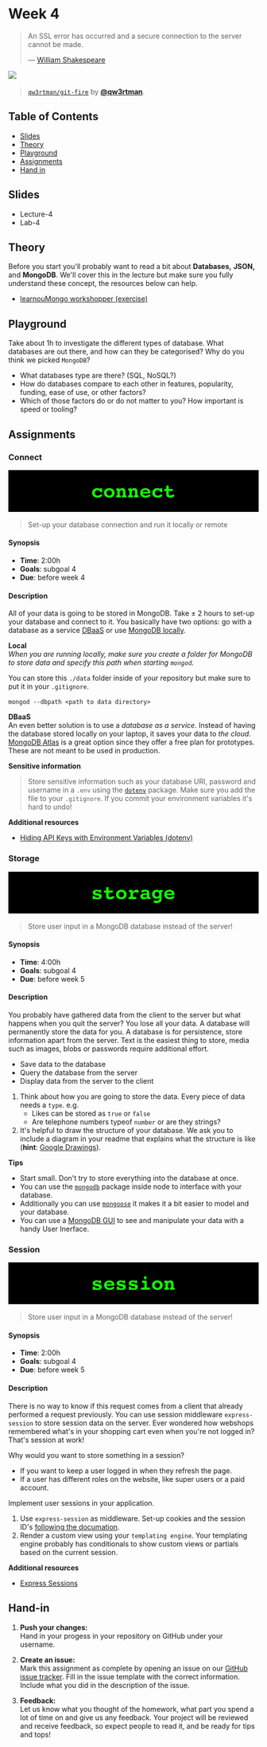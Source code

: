 # Week 4

> An SSL error has occurred and a secure connection to the server
> cannot be made.
>
> — [William Shakespeare][quote-author]


[![][inspiration-cover]][inspiration-link]

> [`qw3rtman/git-fire`][inspiration-link] by
> [**@qw3rtman**][inspiration-author].

## Table of Contents

*  [Slides](#slides)
*  [Theory](#theory)
*  [Playground](#playground)
*  [Assignments](#assignments)
*  [Hand in](#hand-in)

## Slides
* Lecture-4
* Lab-4

## Theory

Before you start you'll probably want to read a bit about **Databases,** **JSON,** and **MongoDB**. We'll cover this in the lecture but make sure you fully understand these concept, the resources below can help.

*  [learnouMongo workshopper (exercise)](https://github.com/evanlucas/learnyoumongo)

## Playground
Take about 1h to investigate the different types of database. What databases are out there, and how can they be categorised? Why do you think we picked `MongoDB`?

* What databases type are there? (SQL, NoSQL?)
* How do databases compare to each other in features, popularity, funding, ease of use, or other factors?
* Which of those factors do or do not matter to you? How important is speed or tooling?


## Assignments

### Connect

![Connect banner](/assets/banners/connect.jpg)
> Set-up your database connection and run it locally or remote

#### Synopsis

*  **Time**: 2:00h
*  **Goals**: subgoal 4
*  **Due**: before week 4

#### Description
All of your data is going to be stored in MongoDB. Take ± 2 hours to set-up your database and connect to it. You basically have two options: go with a database as a service [DBaaS](https://www.mongodb.com/cloud/atlas) or use [MongoDB locally](https://docs.mongodb.com/manual/tutorial/install-mongodb-on-os-x/).

**Local**  
_When you are running locally, make sure you create a folder for MongoDB to store data and specify this path when starting `mongod`._

You can store this `./data` folder inside of your repository but make sure to put it in your `.gitignore`.

```
mongod --dbpath <path to data directory>
```

**DBaaS**  
An even better solution is to use a _database as a service_. Instead of having the database stored locally on your laptop, it saves your data to _the cloud_. [MongoDB Atlas](https://www.mongodb.com/cloud/atlas) is a great option since they offer a free plan for prototypes. These are not meant to be used in production.

**Sensitive information**  
> Store sensitive information such as your database URI, password and username in a `.env` using the [`dotenv`](https://www.npmjs.com/package/dotenv) package. Make sure you add the file to your `.gitignore`. If you commit your environment variables it's hard to undo!

**Additional resources**
* [Hiding API Keys with Environment Variables (dotenv)](env)

### Storage

![Storage banner](/assets/banners/storage.jpg)
> Store user input in a MongoDB database instead of the server!

#### Synopsis

*  **Time**: 4:00h
*  **Goals**: subgoal 4
*  **Due**: before week 5

#### Description
You probably have gathered data from the client to the server but what happens when you quit the server? You lose all your data. A database will permanently store the data for you. A database is for persistence, store information apart from the server. Text is the easiest thing to store, media such as images, blobs or passwords require additional effort.

- Save data to the database
- Query the database from the server
- Display data from the server to the client

1. Think about how you are going to store the data. Every piece of data needs a `type`. e.g.
   * Likes can be stored as `true` or `false`
   * Are telephone numbers typeof `number` or are they strings?
2. It's helpful to draw the structure of your database. We ask you to include a diagram in your readme that explains what the structure is like (**hint**: [Google Drawings][drawings]).


**Tips**  
* Start small. Don't try to store everything into the database at once.
* You can use the [`mongodb`](https://www.npmjs.com/package/mongodb) package inside node to interface with your database.
* Additionally you can use [`mongoose`](https://www.npmjs.com/package/mongoose) it makes it a bit easier to model and your database.
* You can use a [MongoDB GUI](https://www.mongodb.com/products/compass) to see and manipulate your data with a handy User Inerface.


### Session
![Session banner](/assets/banners/session.jpg)
> Store user input in a MongoDB database instead of the server!

#### Synopsis
*  **Time**: 2:00h
*  **Goals**: subgoal 4
*  **Due**: before week 5

#### Description
There is no way to know if this request comes from a client that already performed a request previously. You can use session middleware `express-session` to store session data on the server. Ever wondered how webshops remembered what's in your shopping cart even when you're not logged in? That's session at work!

Why would you want to store something in a session? 

* If you want to keep a user logged in when they refresh the page.
* If a user has different roles on the website, like super users or a paid account.

Implement user sessions in your application.

1. Use `express-session` as middleware. Set-up cookies and the session ID's [following the documation][session].
2. Render a custom view using your `templating engine`. Your templating engine probably has conditionals to show custom views or partials based on the current session.

**Additional resources**  
* [Express Sessions](https://flaviocopes.com/express-sessions/)

## Hand-in

1. **Push your changes:**  
Hand in your progess in your repository on GitHub under your username.

1. **Create an issue:**  
Mark this assignment as complete by opening an issue on our [GitHub issue tracker][issues]. Fill in the issue template with the correct information. Include what you did in the description of the issue.

1. **Feedback:**  
Let us know what you thought of the homework, what part you spend a lot of time on and give us any feedback. Your project will be reviewed and receive feedback, so expect people to read it, and be ready for tips and tops!

[quote-author]: https://twitter.com/shatterfront/status/816065700577972224
[inspiration-cover]: assets/images/git-fire.jpg
[inspiration-link]: https://github.com/qw3rtman/git-fire
[inspiration-author]: https://github.com/qw3rtman

[pug]: https://pugjs.org/api/getting-started.html
[ejs]: https://ejs.co/
[handlebars]: https://handlebarsjs.com/
[guide]: https://expressjs.com/en/guide/routing.html
[workshopper]: https://github.com/azat-co/expressworks
[query]: https://www.youtube.com/watch?v=zDovsTG2a7g
[template]: https://expressjs.com/en/guide/using-template-engines.html
[issues]: https://github.com/cmda-bt/be-course-18-19/issues/new/choose

[body]: https://www.npmjs.com/package/body-parser
[multer]: https://www.npmjs.com/package/multer#readme
[drawings]: https://docs.google.com/drawings
[session]: https://github.com/expressjs/session
[env]: https://www.youtube.com/watch?v=17UVejOw3zA&list=PLRqwX-V7Uu6YxDKpFzf_2D84p0cyk4T7X&index=19
